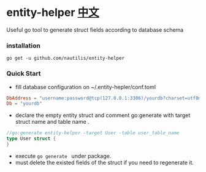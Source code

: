 # entity-helper [中文](./README_CN.md) #
Useful go tool to generate struct fields according to database schema

### installation

```shell
go get -u github.com/nautilis/entity-helper 
```

### Quick Start

- fill database configuration on ~/.entity-hepler/conf.toml
```toml
DbAddress = "username:password@tcp(127.0.0.1:3306)/yourdb?charset=utf8mb4"
Db = "yourdb"
```
- declare the empty entity struct and comment go:generate with target struct name and table name .
```go
//go:generate entity-helper -target User -table user_table_name
type User struct {
}
```
- execute ```go generate ``` under package.
- must delete the existed fields of the struct if you need to regenerate it.
